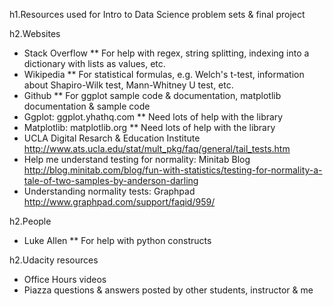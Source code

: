 h1.Resources used for Intro to Data Science problem sets & final project

h2.Websites
* Stack Overflow
** For help with regex, string splitting, indexing into a dictionary with lists as values, etc.
* Wikipedia
** For statistical formulas, e.g. Welch's t-test, information about Shapiro-Wilk test, Mann-Whitney U test, etc.
* Github
** For ggplot sample code & documentation, matplotlib documentation & sample code
* Ggplot: ggplot.yhathq.com
** Need lots of help with the library
* Matplotlib: matplotlib.org
** Need lots of help with the library
* UCLA Digital Resarch & Education Institute
http://www.ats.ucla.edu/stat/mult_pkg/faq/general/tail_tests.htm
* Help me understand testing for normality: Minitab Blog
http://blog.minitab.com/blog/fun-with-statistics/testing-for-normality-a-tale-of-two-samples-by-anderson-darling
* Understanding normality tests: Graphpad
http://www.graphpad.com/support/faqid/959/



h2.People
*  Luke Allen
** For help with python constructs

h2.Udacity resources

* Office Hours videos
* Piazza questions & answers posted by other students, instructor & me


